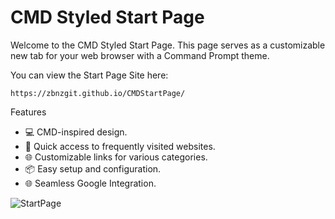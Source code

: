 # CMD Styled Start Page

Welcome to the CMD Styled Start Page. This page serves as a customizable new tab for your web browser with a Command Prompt theme.

You can view the Start Page Site here:
```
https://zbnzgit.github.io/CMDStartPage/
```
Features

- 💻 CMD-inspired design.
- 🚀 Quick access to frequently visited websites.
- 🌐 Customizable links for various categories.
- 📦 Easy setup and configuration.
- 🌐 Seamless Google Integration.

![StartPage](https://github.com/user-attachments/assets/253a9b89-ac0a-4976-83e6-7cd2322e5aaa)

